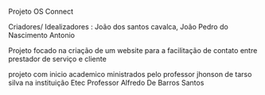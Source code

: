 Projeto OS Connect

Criadores/ Idealizadores : João dos santos cavalca, João Pedro do Nascimento Antonio

Projeto focado na criação de um website para a facilitação de contato entre prestador de serviço e cliente

projeto com inicio academico ministrados pelo professor jhonson de tarso silva na instituição Etec Professor Alfredo De Barros Santos
